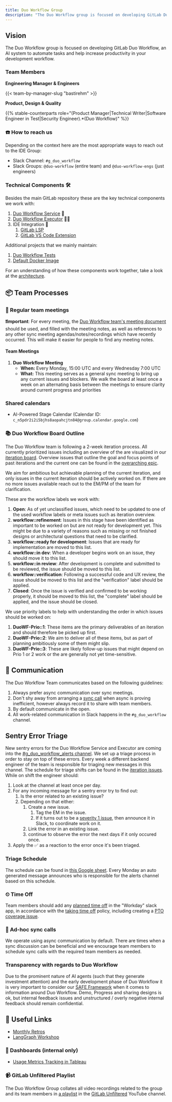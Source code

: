 ```yaml
---
title: Duo Workflow Group
description: "The Duo Workflow group is focused on developing GitLab Duo Workflow, an AI system to automate tasks and help increase productivity in your development workflow."
---
```


## Vision

The Duo Workflow group is focused on developing GitLab Duo Workflow, an AI system to automate tasks and help increase productivity in your development workflow.

### Team Members

**Engineering Manager & Engineers**

{{< team-by-manager-slug "bastirehm" >}}

**Product, Design & Quality**

{{% stable-counterparts role="(Product Manager|Technical Writer|Software Engineer in Test|Security Engineer).*(Duo Workflow)" %}}

### ☎️ How to reach us

Depending on the context here are the most appropriate ways to reach out to the IDE Group:

* Slack Channel: `#g_duo_workflow`
* Slack Groups: `@duo-workflow` (entire team) and `@duo-workflow-engs` (just engineers)

### Technical Components 🛠️

Besides the main GitLab repository these are the key technical components we work with:

1. [Duo Workflow Service](https://gitlab.com/gitlab-org/duo-workflow/duo-workflow-service) 🐍
1. [Duo Workflow Executor](https://gitlab.com/gitlab-org/duo-workflow/duo-workflow-executor) 🏃‍♂️
1. IDE Integration 🧩
   1. [GitLab LSP](https://gitlab.com/gitlab-org/editor-extensions/gitlab-lsp)
   1. [GitLab VS Code Extension](https://gitlab.com/gitlab-org/gitlab-vscode-extension)

Additional projects that we mainly maintain:

1. [Duo Workflow Tests](https://gitlab.com/gitlab-org/duo-workflow/testing/duo-workflow-tests)
2. [Default Docker Image](https://gitlab.com/gitlab-org/duo-workflow/default-docker-image)

For an understanding of how these components work together, take a look at the [architecture](/handbook/engineering/architecture/design-documents/duo_workflow/).

## 📦 Team Processes

### 📆 Regular team meetings

**❗️Important**: For every meeting, the [Duo Workflow team's meeting document](https://docs.google.com/document/d/15N9G3UWoB_u8KOErdk_aGk5IdBoxEFBWMSgg9FvwVXo/edit?tab=t.0#heading=h.j3rcm4sf2nc9) should be used, and filled with the meeting notes, as well as references to any other sync meeting agendas/notes/recordings which have recently occurred. This will make it easier for people to find any meeting notes.

#### Team Meetings

1. **Duo Workflow Meeting**
   * **When:** Every Monday, 15:00 UTC and every Wednesday 7:00 UTC
   * **What:** This meeting serves as a general sync meeting to bring up any current issues and blockers. We walk the board at least once a week on an alternating basis between the meetings to ensure clarity around current progress and priorities

### Shared calendars

* AI-Powered Stage Calendar (Calendar ID: `c_n5pdr2i2i5bjhs8aopahcjtn84@group.calendar.google.com`)

### 📚 Duo Workflow Board Outline

The Duo Workflow team is following a 2-week iteration process. All currently prioritized issues including an overview of the are visualized in our [iteration board](https://gitlab.com/groups/gitlab-org/-/boards/7828018?milestone_title=Started&label_name[]=group%3A%3Aduo%20workflow). Overview issues that outline the goal and focus points of past iterations and the current one can be found in the [overarching epic](https://gitlab.com/groups/gitlab-org/-/epics/16048).

We aim for ambitious but achievable planning of the current iteration, and only issues in the current iteration should be actively worked on. If there are no more issues available reach out to the EM/PM of the team for clarification.

These are the workflow labels we work with:

1. **Open**: As of yet unclassified issues, which need to be updated to one of the used workflow labels or meta issues such as iteration overview.
1. **workflow::refinement**: Issues in this stage have been identified as important to be worked on but are not ready for development yet. This might be due to a variety of reasons such as missing or not finished designs or architectural questions that need to be clarified.
1. **workflow::ready for development**: Issues that are ready for implementation are moved to this list.
1. **workflow::in dev**: When a developer begins work on an issue, they should move it to this list.
1. **workflow::in review**: After development is complete and submitted to be reviewed, the issue should be moved to this list.
1. **workflow::verification**: Following a successful code and UX review, the issue should be moved to this list and the "verification" label should be applied.
1. **Closed**: Once the issue is verified and confirmed to be working properly, it should be moved to this list, the "complete" label should be applied, and the issue should be closed.

We use priority labels to help with understanding the order in which issues should be worked on:

1. **DuoWF-Prio::1**: These items are the primary deliverables of an iteration and should therefore be picked up first.
1. **DuoWF-Prio::2**: We aim to deliver all of these items, but as part of planning ambitiously some of them might slip.
1. **DuoWF-Prio::3**: These are likely follow-up issues that might depend on Prio 1 or 2 work or the are generally not yet time-sensitive.

## 👏 Communication

The Duo Workflow Team communicates based on the following guidelines:

1. Always prefer async communication over sync meetings.
1. Don't shy away from arranging a [sync call](#-ad-hoc-sync-calls) when async is proving inefficient, however always record it to share with team members.
1. By default communicate in the open.
1. All work-related communication in Slack happens in the `#g_duo_workflow` channel.

## Sentry Error Triage

New sentry errors for the Duo Workflow Service and Executor are coming into the [#g_duo_workflow_alerts channel](https://app.slack.com/client/E03N1RJJX7C/C07V276CFQX). We set up a triage process in order to stay on top of these errors.
Every week a different backend engineer of the team is responsible for triaging new messages in this channel.
The schedule for triage shifts can be found in the [iteration issues](https://gitlab.com/groups/gitlab-org/-/epics/16048).
While on shift the engineer should:

1. Look at the channel at least once per day.
1. For any incoming message for a sentry error try to find out:
   1. Is the error related to an existing issue?
   1. Depending on that either:
      1. Create a new issue.
         1. Tag the EM in the issue.
         1. If it turns out to be a [severity 1 issue](/handbook/engineering/infrastructure/engineering-productivity/issue-triage/#severity), then announce it in Slack, to coordinate work on it.
      1. Link the error in an existing issue.
      1. continue to observe the error the next days if it only occured once.
1. Apply the ✅ as a reaction to the error once it's been triaged.

### Triage Schedule

The schedule can be found in [this Google sheet](https://docs.google.com/spreadsheets/d/1zoZ3o-2xlq5Qlg-BUxt3hO8SRqZAFVTK3QO2BVBl0qY/edit?gid=0#gid=0). Every Monday an auto generated message announces who is responsible for the alerts channel based on this schedule.

### ⏲ Time Off

Team members should add any [planned time off](/handbook/people-group/paid-time-off/#paid-time-off) in the "Workday" slack app, in accordance with the [taking time off](/handbook/engineering/#taking-time-off) policy, including creating a [PTO coverage issue](https://gitlab.com/gitlab-com/engineering-division/pto-coverage/-/issues/new).

### 🤙 Ad-hoc sync calls

We operate using async communication by default. There are times when a sync discussion can be beneficial and we encourage team members to schedule sync calls with the required team members as needed.

### Transparency with regards to Duo Workflow

Due to the prominent nature of AI agents (such that they generate investment attention) and the early development phase of Duo Workflow it is very important to consider our [SAFE Framework](/handbook/legal/safe-framework/) when it comes to information around Duo Workflow.
Demo, Progress and sharing designs is ok, but internal feedback issues and unstructured / overly negative internal feedback should remain confidential.

## 🔗 Useful Links

* [Monthly Retros](https://gitlab.com/gl-retrospectives/data-science/ai-powered/duo-workflow)
* [LangGraph Workshop](https://gitlab.com/gitlab-org/duo-workflow/langgraph-workshop)

### 📝 Dashboards (internal only)

* [Usage Metrics Tracking in Tableau](https://10az.online.tableau.com/#/site/gitlab/views/DuoWorkflowMetricsTracking/DuoWorkflowMetricsTracking?:iid=1)

### 📹 GitLab Unfiltered Playlist

The Duo Workflow Group collates all video recordings related to the group and its team members in [a playlist](https://www.youtube.com/playlist?list=PL05JrBw4t0KoByUnA4Oq-AAins6hDFwyC) in the [GitLab Unfiltered](https://www.youtube.com/channel/UCMtZ0sc1HHNtGGWZFDRTh5A) YouTube channel.
